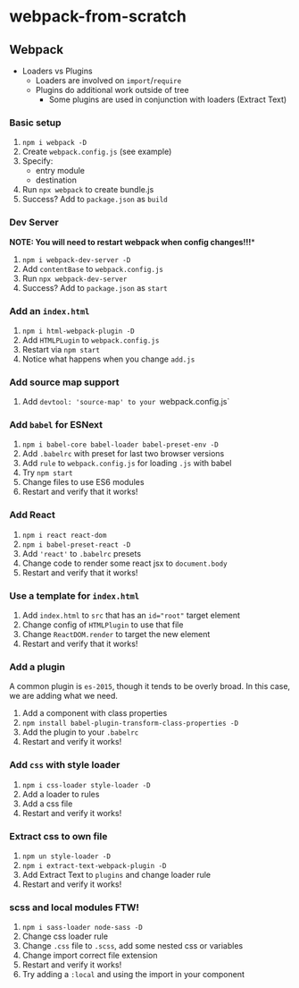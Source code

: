 # webpack-from-scratch

## Webpack

* Loaders vs Plugins
  * Loaders are involved on `import`/`require`
  * Plugins do additional work outside of tree
    * Some plugins are used in conjunction with loaders (Extract Text)

### Basic setup

1. `npm i webpack -D`
1. Create `webpack.config.js` (see example)
1. Specify:
    * entry module
    * destination
1. Run `npx webpack` to create bundle.js
1. Success? Add to `package.json` as `build`

### Dev Server

**NOTE: You will need to restart webpack when config changes!!!***

1. `npm i webpack-dev-server -D`
1. Add `contentBase` to `webpack.config.js`
1. Run `npx webpack-dev-server`
1. Success? Add to `package.json` as `start`

### Add an `index.html`

1. `npm i html-webpack-plugin -D`
1. Add `HTMLPLugin` to `webpack.config.js`
1. Restart via `npm start`
1. Notice what happens when you change `add.js`

### Add source map support

1. Add `devtool: 'source-map' to your `webpack.config.js`

### Add `babel` for ESNext

1. `npm i babel-core babel-loader babel-preset-env -D`
1. Add `.babelrc` with preset for last two browser versions
1. Add `rule` to `webpack.config.js` for loading `.js` with babel
1. Try `npm start`
1. Change files to use ES6 modules
1. Restart and verify that it works!

### Add React

1. `npm i react react-dom`
1. `npm i babel-preset-react -D`
1. Add `'react'` to `.babelrc` presets
1. Change code to render some react jsx to `document.body`
1. Restart and verify that it works!

### Use a template for `index.html`

1. Add `index.html` to `src` that has an `id="root"` target element
1. Change config of `HTMLPlugin` to use that file
1. Change `ReactDOM.render` to target the new element
1. Restart and verify that it works!

### Add a plugin

A common plugin is `es-2015`, though it tends to be overly broad. In this case,
we are adding what we need.

1. Add a component with class properties
1. `npm install babel-plugin-transform-class-properties -D`
1. Add the plugin to your `.babelrc`
1. Restart and verify it works!

### Add `css` with style loader

1. `npm i css-loader style-loader -D`
1. Add a loader to rules
1. Add a css file
1. Restart and verify it works!

### Extract css to own file

1. `npm un style-loader -D`
1. `npm i extract-text-webpack-plugin -D`
1. Add Extract Text to `plugins` and change loader rule
1. Restart and verify it works!

### scss and local modules FTW!

1. `npm i sass-loader node-sass -D`
1. Change css loader rule
1. Change `.css` file to `.scss`, add some nested css or variables
1. Change import correct file extension
1. Restart and verify it works!
1. Try adding a `:local` and using the import in your component



